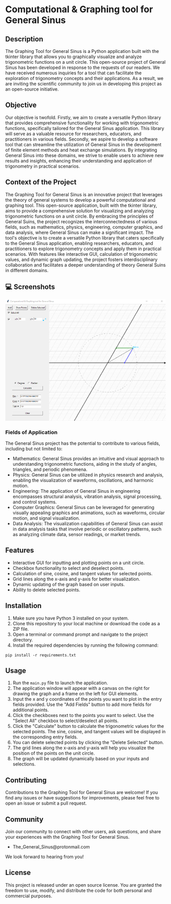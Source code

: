 <!DOCTYPE html>
<html>
<head>
  
</head>
<body>
  <h1>Computational & Graphing tool for General Sinus</h1>
  <h2>Description</h2>
  <p>
    The Graphing Tool for General Sinus is a Python application 
    built with the tkinter library that allows you to graphically 
    visualize and analyze trigonometric functions on a unit circle. 
    This open-source project of General Sinus has been developed in 
    response to the requests of our readers. We have received numerous 
    inquiries for a tool that can facilitate the exploration of 
    trigonometry concepts and their applications. As a result, 
    we are inviting the scientific community to join us in developing 
    this project as an open-source initiative.
  <h2>Objective</h2>
  <p>Our objective is twofold. Firstly, we aim to create a versatile Python library that provides comprehensive functionality for working with trigonometric functions, specifically tailored for the General Sinus application. This library will serve as a valuable resource for researchers, educators, and practitioners in various fields. Secondly, we aspire to develop a software tool that can streamline the utilization of General Sinus in the development of finite element methods and heat exchange simulations. By integrating General Sinus into these domains, we strive to enable users to achieve new results and insights, enhancing their understanding and application of trigonometry in practical scenarios.</p>
  
  <h2>Context of the Project</h2>
  <p>The Graphing Tool for General Sinus is an innovative project that leverages the theory of general systems to develop a powerful computational and graphing tool. This open-source application, built with the tkinter library, aims to provide a comprehensive solution for visualizing and analyzing trigonometric functions on a unit circle. By embracing the principles of General Suins, the project recognizes the interconnectedness of various fields, such as mathematics, physics, engineering, computer graphics, and data analysis, where General Sinus can make a significant impact. The tool's objective is to create a versatile Python library that caters specifically to the General Sinus application, enabling researchers, educators, and practitioners to explore trigonometry concepts and apply them in practical scenarios. With features like interactive GUI, calculation of trigonometric values, and dynamic graph updating, the project fosters interdisciplinary collaboration and facilitates a deeper understanding of theory General Suins in different domains.</p>
  
   <h2>💻 Screenshots</h2>
  <img src="Images/Screenshot_1.png" alt="General Sinus Image">
  
  <h3>Fields of Application</h3>
  <p>The General Sinus project has the potential to contribute to various fields, including but not limited to:</p>
  <ul>
    <li>Mathematics: General Sinus provides an intuitive and visual approach to understanding trigonometric functions, aiding in the study of angles, triangles, and periodic phenomena.</li>
    <li>Physics: General Sinus can be utilized in physics research and analysis, enabling the visualization of waveforms, oscillations, and harmonic motion.</li>
    <li>Engineering: The application of General Sinus in engineering encompasses structural analysis, vibration analysis, signal processing, and control systems.</li>
    <li>Computer Graphics: General Sinus can be leveraged for generating visually appealing graphics and animations, such as waveforms, circular motion, and signal visualization.</li>
    <li>Data Analysis: The visualization capabilities of General Sinus can assist in data analysis tasks that involve periodic or oscillatory patterns, such as analyzing climate data, sensor readings, or market trends.</li>
  </ul>
  <h2>Features</h2>
  <ul>
    <li>Interactive GUI for inputting and plotting points on a unit circle.</li>
    <li>Checkbox functionality to select and deselect points.</li>
    <li>Calculation of sine, cosine, and tangent values for selected points.</li>
    <li>Grid lines along the x-axis and y-axis for better visualization.</li>
    <li>Dynamic updating of the graph based on user inputs.</li>
    <li>Ability to delete selected points.</li>
  </ul>
  <h2>Installation</h2>
  <ol>
    <li>Make sure you have Python 3 installed on your system.</li>
    <li>Clone this repository to your local machine or download the code as a ZIP file.</li>
    <li>Open a terminal or command prompt and navigate to the project directory.</li>
    <li>Install the required dependencies by running the following command:</li>
  </ol>
  <pre><code>pip install -r requirements.txt</code></pre>
  <h2>Usage</h2>
  <ol>
    <li>Run the <code>main.py</code> file to launch the application.</li>
    <li>The application window will appear with a canvas on the right for drawing the graph and a frame on the left for GUI elements.</li>
    <li>Input the x and y coordinates of the points you want to plot in the entry fields provided. Use the "Add Fields" button to add more fields for additional points.</li>
    <li>Click the checkboxes next to the points you want to select. Use the "Select All" checkbox to select/deselect all points.</li>
    <li>Click the "Calculate" button to calculate the trigonometric values for the selected points. The sine, cosine, and tangent values will be displayed in the corresponding entry fields.</li>
    <li>You can delete selected points by clicking the "Delete Selected" button.</li>
    <li>The grid lines along the x-axis and y-axis will help you visualize the position of the points on the unit circle.</li>
    <li>The graph will be updated dynamically based on your inputs and selections.</li>
  </ol>
  <h2>Contributing</h2>
  <p>
    Contributions to the Graphing Tool for General Sinus are welcome! If you find any issues or have suggestions for improvements,
    please feel free to open an issue or submit a pull request.
  </p>
  <h2>Community</h2>
  <p>
    Join our community to connect with other users, ask questions, and share your experiences with the Graphing Tool for General Sinus.
  </p>
  <ul>
    <li>The_General_Sinus@protonmail.com</li>
  </ul>
  <p>We look forward to hearing from you!</p>
  <h2>License</h2>
  <p>
    This project is released under an open source license. You are granted the freedom to use, modify, and distribute the code for both personal and commercial purposes.
  </p>
</body>
</html>

